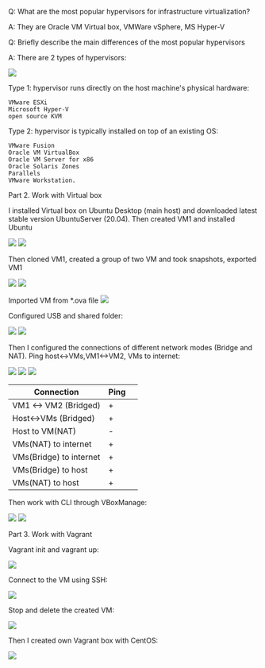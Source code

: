 
Q: What are the most popular hypervisors for infrastructure virtualization?

A: They are Oracle VM Virtual box, VMWare vSphere, MS Hyper-V

Q: Briefly describe the main differences of the most popular hypervisors

A: There are 2 types of hypervisors:

![](images/scr8.png)

  Type 1: hypervisor runs directly on the host machine's physical hardware:
    
    VMware ESXi
	Microsoft Hyper-V
	open source KVM

  Type 2: hypervisor is typically installed on top of an existing OS:
    
    VMware Fusion
	Oracle VM VirtualBox
	Oracle VM Server for x86
	Oracle Solaris Zones
	Parallels
	VMware Workstation.

 Part 2. Work with Virtual box

I installed  Virtual box on Ubuntu Desktop (main host) and downloaded latest stable version  UbuntuServer (20.04). Then created VM1 and installed Ubuntu

![](images/scr1.png)
![](images/scr2.png)

Then cloned VM1, created a group of two VM and took snapshots, exported VM1

![](images/scr3.png)
![](images/scr4.png)

Imported VM from *.ova file
![](images/scr5.png)

Configured USB and shared folder:

![](images/scr6.png)
![](images/scr7.png)

Then I configured the connections of different network modes (Bridge and NAT). Ping host<->VMs,VM1<->VM2, VMs to internet:

![](images/scr9.png)
![](images/scr10.png)
![](images/scr11.png)

| Connection                | Ping |   |
|---------------------------|------|---|
| VM1 <\-> VM2 \(Bridged\)  | \+   |   |
| Host<\->VMs \(Bridged\)   | \+   |   |
| Host to VM\(NAT\)         | \-   |   |
| VMs\(NAT\) to internet    | \+   |   |
| VMs\(Bridge\) to internet | \+   |   |
| VMs\(Bridge\) to host     | \+   |   |
| VMs\(NAT\) to host        | \+   |   |


Then work with CLI through VBoxManage:

![](images/scr12.png)
![](images/scr13.png)

Part 3. Work with Vagrant


Vagrant init and vagrant up:

![](images/scr14.png)

Connect to the VM using SSH:

![](images/scr15.png)

Stop and delete the created VM:

![](images/scr16.png)

Then I created own Vagrant box  with CentOS:

![](images/scr17.png)
